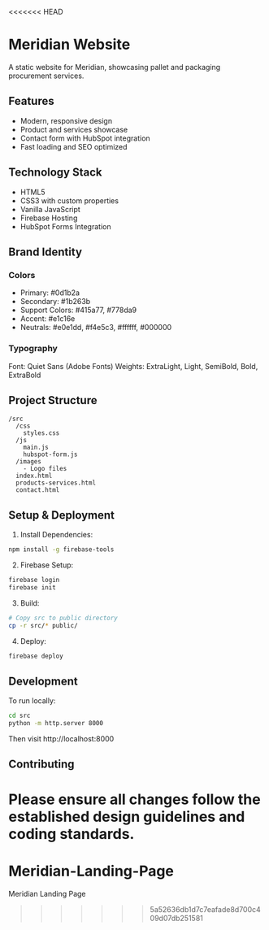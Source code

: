 <<<<<<< HEAD
# Meridian Website

A static website for Meridian, showcasing pallet and packaging procurement services.

## Features
- Modern, responsive design
- Product and services showcase
- Contact form with HubSpot integration
- Fast loading and SEO optimized

## Technology Stack
- HTML5
- CSS3 with custom properties
- Vanilla JavaScript
- Firebase Hosting
- HubSpot Forms Integration

## Brand Identity
### Colors
- Primary: #0d1b2a
- Secondary: #1b263b
- Support Colors: #415a77, #778da9
- Accent: #e1c16e
- Neutrals: #e0e1dd, #f4e5c3, #ffffff, #000000

### Typography
Font: Quiet Sans (Adobe Fonts)
Weights: ExtraLight, Light, SemiBold, Bold, ExtraBold

## Project Structure
```
/src
  /css
    styles.css
  /js
    main.js
    hubspot-form.js
  /images
    - Logo files
  index.html
  products-services.html
  contact.html
```

## Setup & Deployment

1. Install Dependencies:
```bash
npm install -g firebase-tools
```

2. Firebase Setup:
```bash
firebase login
firebase init
```

3. Build:
```bash
# Copy src to public directory
cp -r src/* public/
```

4. Deploy:
```bash
firebase deploy
```

## Development

To run locally:
```bash
cd src
python -m http.server 8000
```
Then visit http://localhost:8000

## Contributing
Please ensure all changes follow the established design guidelines and coding standards.
=======
# Meridian-Landing-Page
Meridian Landing Page
>>>>>>> 5a52636db1d7c7eafade8d700c409d07db251581
